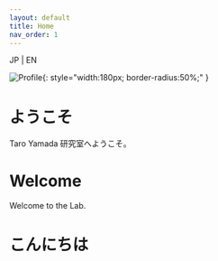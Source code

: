 ```yaml
---
layout: default
title: Home
nav_order: 1
---
```

<div class="lang-switcher">
  <span class="lang-btn" data-lang="jp">JP</span> |
  <span class="lang-btn" data-lang="en">EN</span>
</div>

![Profile](図1.png){: style="width:180px; border-radius:50%;" }

<div class="lang-jp">
<h1 id="ようこそ">ようこそ</h1>
<p>Taro Yamada 研究室へようこそ。</p>
</div>

<div class="lang-en">
<h1 id="Welcome">Welcome</h1>
<p>Welcome to the Lab.</p>
</div>


# こんにちは
